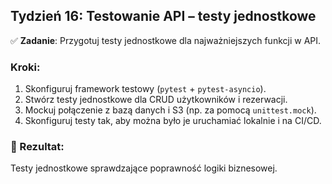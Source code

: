 ## Tydzień 16: Testowanie API – testy jednostkowe

✅ **Zadanie**: Przygotuj testy jednostkowe dla najważniejszych funkcji w API.

### Kroki:

1. Skonfiguruj framework testowy (`pytest` + `pytest-asyncio`).
2. Stwórz testy jednostkowe dla CRUD użytkowników i rezerwacji.
3. Mockuj połączenie z bazą danych i S3 (np. za pomocą `unittest.mock`).
4. Skonfiguruj testy tak, aby można było je uruchamiać lokalnie i na CI/CD.

### 🎯 Rezultat:
Testy jednostkowe sprawdzające poprawność logiki biznesowej.
